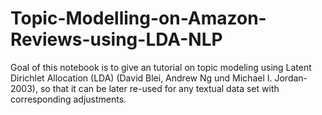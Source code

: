 # Topic-Modelling-on-Amazon-Reviews-using-LDA-NLP
Goal of this notebook is to give an tutorial on topic modeling using Latent Dirichlet Allocation (LDA) (David Blei, Andrew Ng und Michael I. Jordan-2003), so that it can be later re-used for any textual data set with corresponding adjustments.
